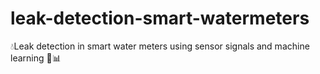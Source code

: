 # leak-detection-smart-watermeters
💧Leak detection in smart water meters using sensor signals and machine learning 🚰📊
